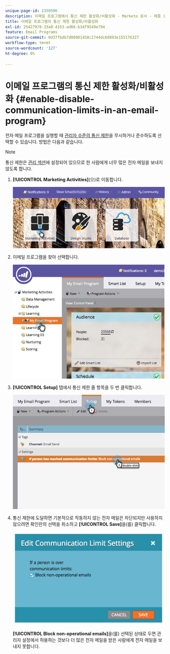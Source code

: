 ```yaml
---
unique-page-id: 2359596
description: 이메일 프로그램에서 통신 제한 활성화/비활성화 - Marketo 문서 - 제품 설명서
title: 이메일 프로그램의 통신 제한 활성화/비활성화
exl-id: 25427978-33a0-4153-ad66-b34f9549e794
feature: Email Programs
source-git-commit: 0d37fbdb7d08901458c1744dc68893e155176327
workflow-type: tm+mt
source-wordcount: '127'
ht-degree: 0%

---
```


# 이메일 프로그램의 통신 제한 활성화/비활성화 {#enable-disable-communication-limits-in-an-email-program}

전자 메일 프로그램을 실행할 때 [관리자 수준의 통신 제한](/help/marketo/product-docs/administration/email-setup/enable-communication-limits.md)을 무시하거나 준수하도록 선택할 수 있습니다. 방법은 다음과 같습니다.

>[!NOTE]
>
>통신 제한은 [관리 섹션](/help/marketo/product-docs/administration/email-setup/enable-communication-limits.md)에 설정되어 있으므로 한 사람에게 너무 많은 전자 메일을 보내지 않도록 합니다.

1. **[!UICONTROL Marketing Activities]**(으)로 이동합니다.

   ![](assets/login-marketing-activities-3.png)

1. 이메일 프로그램을 찾아 선택합니다.

   ![](assets/selectemailprogram-3.jpg)

1. **[!UICONTROL Setup]** 탭에서 통신 제한 줄 항목을 두 번 클릭합니다.

   ![](assets/blockoperational.png)

1. 통신 제한에 도달하면 기본적으로 작동하지 않는 전자 메일은 차단되지만 사용하지 않으려면 확인란의 선택을 취소하고 **[!UICONTROL Save]**&#x200B;을(를) 클릭합니다.

   ![](assets/ifaperson.jpg)

   **[!UICONTROL Block non-operational emails]**&#x200B;을(를) 선택된 상태로 두면 관리자 설정에서 허용하는 것보다 더 많은 전자 메일을 받은 사람에게 전자 메일을 보내지 못합니다.
